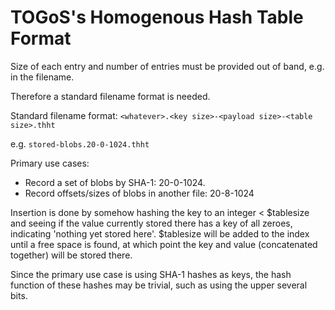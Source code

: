 # TOGoS's Homogenous Hash Table Format

Size of each entry and number of entries must be provided out of band, e.g. in the filename.

Therefore a standard filename format is needed.

Standard filename format: ```<whatever>.<key size>-<payload size>-<table size>.thht```

e.g. ```stored-blobs.20-0-1024.thht```

Primary use cases:

- Record a set of blobs by SHA-1: 20-0-1024.
- Record offsets/sizes of blobs in another file: 20-8-1024

Insertion is done by somehow hashing the key to an integer < $tablesize
and seeing if the value currently stored there has a key of all
zeroes, indicating 'nothing yet stored here'.  $tablesize will
be added to the index until a free space is found, at which point
the key and value (concatenated together) will be stored there.

Since the primary use case is using SHA-1 hashes as keys, the hash function
of these hashes may be trivial, such as using the upper several bits.
